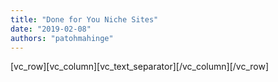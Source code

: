 ```yaml
---
title: "Done for You Niche Sites"
date: "2019-02-08"
authors: "patohmahinge"
---
```


\[vc\_row\]\[vc\_column\]\[vc\_text\_separator\]\[/vc\_column\]\[/vc\_row\]
